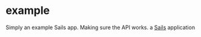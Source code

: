 # example
Simply an example Sails app. Making sure the API works.
a [Sails](http://sailsjs.org) application
